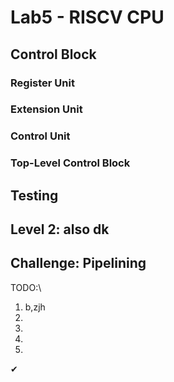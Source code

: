 # Lab5 - RISCV CPU
## Control Block

### Register Unit

### Extension Unit

### Control Unit

### Top-Level Control Block

## Testing



## Level 2: also dk

## Challenge: Pipelining

TODO:\
1. b,zjh 
2. 
3. 
4. 
5. 
✔